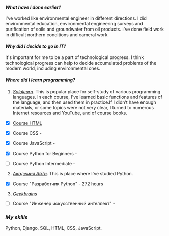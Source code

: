 #### _What have I done earlier?_

I've worked like environmental engineer in different directions.
I did environmental education, environmental engineering surveys 
and purification of soils and groundwater from oil products.
I've done field work in difficult northern conditions and cameral work.

#### _Why did I decide to go in IT?_

It's important for me to be a part of technological progress.
I think technological progress can help to decide accumulated
problems of the modern world, including environmental ones.

#### _Where did I learn programming?_

1. [_Sololearn_](https://www.sololearn.com/home). This is popular place for self-study of various
programming languages. In each course, I've learned basic functions and features of the language, 
and then used them in practice.If I didn’t have enough materials, or some topics were not very clear,
I turned to numerous Internet resources and YouTube, and of course books.

- [X] [Course HTML](![HTML](https://github.com/Lily-Simon/Lily-Simon/blob/2e48e39eb9d6b699ae4d08ed4cbf648c24a65b44/HTML.JPG))


- [X] Course CSS - 
- [X] Course JavaScript - 
- [X] Course Python for Beginners - 
- [ ] Course Python Intermediate - 

2. [_Академия АйТи_](https://academyit.ru). This is place where I've studied Python.

- [X] Course "Разработчик Python" - 272 hours

3. [_Geekbrains_](https://gb.ru/geek_university/analyst/ai-engineer-dp)

- [ ] Course "Инженер искусственный интеллект" - 


### _My skills_

Python, Django, SQL, HTML, CSS, JavaScript.

